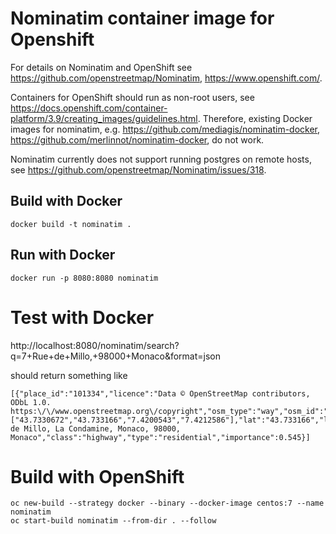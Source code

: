 # Nominatim container image for Openshift

For details on Nominatim and OpenShift see https://github.com/openstreetmap/Nominatim, https://www.openshift.com/.

Containers for OpenShift should run as non-root users, see https://docs.openshift.com/container-platform/3.9/creating_images/guidelines.html. Therefore, existing Docker images for nominatim, e.g. https://github.com/mediagis/nominatim-docker, https://github.com/merlinnot/nominatim-docker, do not work.

Nominatim currently does not support running postgres on remote hosts, see https://github.com/openstreetmap/Nominatim/issues/318.

## Build with Docker

```
docker build -t nominatim .
```

## Run with Docker
```
docker run -p 8080:8080 nominatim
```

# Test with Docker

http://localhost:8080/nominatim/search?q=7+Rue+de+Millo,+98000+Monaco&format=json

should return something like

```
[{"place_id":"101334","licence":"Data © OpenStreetMap contributors, ODbL 1.0. https:\/\/www.openstreetmap.org\/copyright","osm_type":"way","osm_id":"176674531","boundingbox":["43.7330672","43.733166","7.4200543","7.4212586"],"lat":"43.733166","lon":"7.4212586","display_name":"Rue de Millo, La Condamine, Monaco, 98000, Monaco","class":"highway","type":"residential","importance":0.545}]
```

# Build with OpenShift
```
oc new-build --strategy docker --binary --docker-image centos:7 --name nominatim
oc start-build nominatim --from-dir . --follow
```

